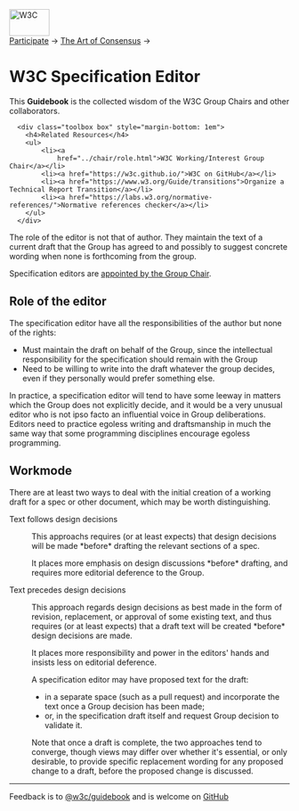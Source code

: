 <!DOCTYPE html>
<html  lang="en">
<head>
<meta charset="utf-8">
<title>W3C Specification Editor</title>
<link rel="stylesheet" href="https://www.w3.org/StyleSheets/generic-base-1.css" type="text/css">
<link rel="stylesheet" type="text/css" href="../assets/main.css">
<link rel="shortcut icon" href="https://www.w3.org/Icons/WWW/Literature.gif">
</head>
<body>
    <div id="header">
        <span class="logo">
          <a href="/">
            <img src="https://www.w3.org/Icons/WWW/w3c_home_nb" alt="W3C" height="48" width="72">
          </a>
        </span>
        <div class="breadcrumb"><a href="https://www.w3.org/participate/">Participate</a> → <a href="https://www.w3.org/Guide/">The Art of Consensus</a> → 
  <h1>W3C Specification Editor</h1></div>
        <p class="baseline">This <strong>Guidebook</strong> is the collected wisdom of the W3C Group Chairs and other collaborators.</p>
      </div>

      <div class="toolbox box" style="margin-bottom: 1em">
        <h4>Related Resources</h4>
        <ul>
            <li><a
                href="../chair/role.html">W3C Working/Interest Group Chair</a></li>
            <li><a href="https://w3c.github.io/">W3C on GitHub</a></li>
            <li><a href="https://www.w3.org/Guide/transitions">Organize a Technical Report Transition</a></li>
            <li><a href="https://labs.w3.org/normative-references/">Normative references checker</a></li>
        </ul>
      </div>


<p>
  The role of the editor is not that of author. They maintain the text of a current draft
  that the Group has agreed to and possibly to suggest concrete wording when none is
  forthcoming from the group.
</p>
<p>
  Specification editors are <a href="https://www.w3.org/Guide/chair/role.html">appointed
  by the Group Chair</a>.
</p>

<section>
<h2>Role of the editor</h2>

<p>The specification editor have all the responsibilities of the author
  but none of the rights:</p>

<ul>
  <li>Must maintain the draft on behalf of the Group, since the intellectual responsibility
    for the specification should remain with the Group</li>
  <li>Need to be willing to write into the draft whatever the group decides, even
    if they personally would prefer something else.</li>
</ul>

<p>In practice, a specification editor will tend to have some leeway in matters which
  the Group does not explicitly decide, and it would be a very unusual editor who is not
ipso facto an influential voice in Group deliberations. Editors need to practice egoless
writing and draftsmanship in much the same way that some programming disciplines
encourage egoless programming.</p>
</section>

<section>
<h2>Workmode</h2>

<p>
There are at least two ways to deal with the initial creation of a
working draft for a spec or other document, which may be worth
distinguishing.
</p>
<dl>
<dt>Text follows design decisions</dt>
<dd>
<p>This approachs requires (or at least expects) that design
decisions will be made *before* drafting the relevant sections of a
spec.</p>
<p>It places more emphasis on design discussions *before* drafting, and
requires more editorial deference to the Group.</p>
</dd>
<dt>Text precedes design decisions</dt>
<dd>
<p>
 This approach regards design decisions as best made in the form of
revision, replacement, or approval of some existing text, and thus
requires (or at least expects) that a draft text will be created
*before* design decisions are made.
</p>
<p>It places more responsibility
and power in the editors' hands and insists less on editorial
deference.
</p>
<p>
A specification editor may have proposed text for the draft:
</p>
<ul>
<li>in a separate space (such as a pull request) and incorporate the text
once a Group decision has been made;
</li>
<li>or, in the specification draft itself and request Group decision to validate
it.</li>
</ul>

<p>Note that once a draft is complete, the two approaches tend to
converge, though views may differ over whether it's essential, or only
desirable, to provide specific replacement wording for any proposed
change to a draft, before the proposed change is discussed.</p>

</dd>
</dl>
</section>

  <hr>
  <p>Feedback is to <a href="https://github.com/orgs/w3c/teams/guidebook">@w3c/guidebook</a>
   and is welcome on <a href="https://github.com/w3c/Guide/issues">GitHub</a></p>
  </body>
</html>
